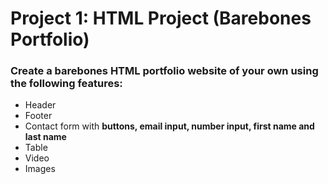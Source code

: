 # Project 1: HTML Project (Barebones Portfolio)

### Create a barebones HTML portfolio website of your own using the following features:

* Header
* Footer
* Contact form with **buttons, email input, number input, first name and last name**
* Table
* Video
* Images
